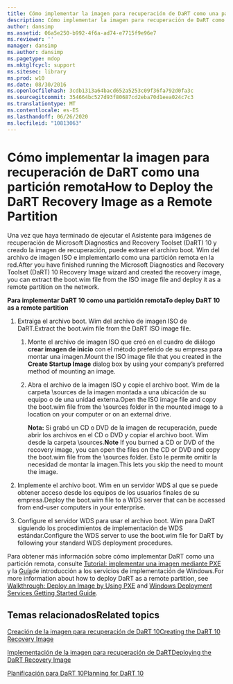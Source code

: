 ```yaml
---
title: Cómo implementar la imagen para recuperación de DaRT como una partición remota
description: Cómo implementar la imagen para recuperación de DaRT como una partición remota
author: dansimp
ms.assetid: 06a5e250-b992-4f6a-ad74-e7715f9e96e7
ms.reviewer: ''
manager: dansimp
ms.author: dansimp
ms.pagetype: mdop
ms.mktglfcycl: support
ms.sitesec: library
ms.prod: w10
ms.date: 08/30/2016
ms.openlocfilehash: 3cdb1313a64bacd652a5253c09f36fa792d0fa3c
ms.sourcegitcommit: 354664bc527d93f80687cd2eba70d1eea024c7c3
ms.translationtype: MT
ms.contentlocale: es-ES
ms.lasthandoff: 06/26/2020
ms.locfileid: "10813063"
---
```

# <span data-ttu-id="c3c2d-103">Cómo implementar la imagen para recuperación de DaRT como una partición remota</span><span class="sxs-lookup"><span data-stu-id="c3c2d-103">How to Deploy the DaRT Recovery Image as a Remote Partition</span></span>


<span data-ttu-id="c3c2d-104">Una vez que haya terminado de ejecutar el Asistente para imágenes de recuperación de Microsoft Diagnostics and Recovery Toolset (DaRT) 10 y creado la imagen de recuperación, puede extraer el archivo boot. Wim del archivo de imagen ISO e implementarlo como una partición remota en la red.</span><span class="sxs-lookup"><span data-stu-id="c3c2d-104">After you have finished running the Microsoft Diagnostics and Recovery Toolset (DaRT) 10 Recovery Image wizard and created the recovery image, you can extract the boot.wim file from the ISO image file and deploy it as a remote partition on the network.</span></span>

**<span data-ttu-id="c3c2d-105">Para implementar DaRT 10 como una partición remota</span><span class="sxs-lookup"><span data-stu-id="c3c2d-105">To deploy DaRT 10 as a remote partition</span></span>**

1.  <span data-ttu-id="c3c2d-106">Extraiga el archivo boot. Wim del archivo de imagen ISO de DaRT.</span><span class="sxs-lookup"><span data-stu-id="c3c2d-106">Extract the boot.wim file from the DaRT ISO image file.</span></span>

    1.  <span data-ttu-id="c3c2d-107">Monte el archivo de imagen ISO que creó en el cuadro de diálogo **crear imagen de inicio** con el método preferido de su empresa para montar una imagen.</span><span class="sxs-lookup"><span data-stu-id="c3c2d-107">Mount the ISO image file that you created in the **Create Startup Image** dialog box by using your company’s preferred method of mounting an image.</span></span>

    2.  <span data-ttu-id="c3c2d-108">Abra el archivo de la imagen ISO y copie el archivo boot. Wim de la carpeta \\sources de la imagen montada a una ubicación de su equipo o de una unidad externa.</span><span class="sxs-lookup"><span data-stu-id="c3c2d-108">Open the ISO image file and copy the boot.wim file from the \\sources folder in the mounted image to a location on your computer or on an external drive.</span></span>

        <span data-ttu-id="c3c2d-109">**Nota:**  Si grabó un CD o DVD de la imagen de recuperación, puede abrir los archivos en el CD o DVD y copiar el archivo boot. Wim desde la carpeta \\sources.</span><span class="sxs-lookup"><span data-stu-id="c3c2d-109">**Note** If you burned a CD or DVD of the recovery image, you can open the files on the CD or DVD and copy the boot.wim file from the \\sources folder.</span></span> <span data-ttu-id="c3c2d-110">Esto le permite omitir la necesidad de montar la imagen.</span><span class="sxs-lookup"><span data-stu-id="c3c2d-110">This lets you skip the need to mount the image.</span></span>

         

2.  <span data-ttu-id="c3c2d-111">Implemente el archivo boot. Wim en un servidor WDS al que se puede obtener acceso desde los equipos de los usuarios finales de su empresa.</span><span class="sxs-lookup"><span data-stu-id="c3c2d-111">Deploy the boot.wim file to a WDS server that can be accessed from end-user computers in your enterprise.</span></span>

3.  <span data-ttu-id="c3c2d-112">Configure el servidor WDS para usar el archivo boot. Wim para DaRT siguiendo los procedimientos de implementación de WDS estándar.</span><span class="sxs-lookup"><span data-stu-id="c3c2d-112">Configure the WDS server to use the boot.wim file for DaRT by following your standard WDS deployment procedures.</span></span>

<span data-ttu-id="c3c2d-113">Para obtener más información sobre cómo implementar DaRT como una partición remota, consulte [Tutorial: implementar una imagen mediante PXE](https://go.microsoft.com/fwlink/?LinkId=212108) y la [Guía](https://go.microsoft.com/fwlink/?LinkId=212106)de introducción a los servicios de implementación de Windows.</span><span class="sxs-lookup"><span data-stu-id="c3c2d-113">For more information about how to deploy DaRT as a remote partition, see [Walkthrough: Deploy an Image by Using PXE](https://go.microsoft.com/fwlink/?LinkId=212108) and [Windows Deployment Services Getting Started Guide](https://go.microsoft.com/fwlink/?LinkId=212106).</span></span>

## <span data-ttu-id="c3c2d-114">Temas relacionados</span><span class="sxs-lookup"><span data-stu-id="c3c2d-114">Related topics</span></span>


[<span data-ttu-id="c3c2d-115">Creación de la imagen para recuperación de DaRT 10</span><span class="sxs-lookup"><span data-stu-id="c3c2d-115">Creating the DaRT 10 Recovery Image</span></span>](creating-the-dart-10-recovery-image.md)

[<span data-ttu-id="c3c2d-116">Implementación de la imagen para recuperación de DaRT</span><span class="sxs-lookup"><span data-stu-id="c3c2d-116">Deploying the DaRT Recovery Image</span></span>](deploying-the-dart-recovery-image-dart-10.md)

[<span data-ttu-id="c3c2d-117">Planificación para DaRT 10</span><span class="sxs-lookup"><span data-stu-id="c3c2d-117">Planning for DaRT 10</span></span>](planning-for-dart-10.md)

 

 





